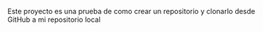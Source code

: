 Este proyecto es una prueba de como crear un repositorio y clonarlo desde GitHub a mi repositorio local 